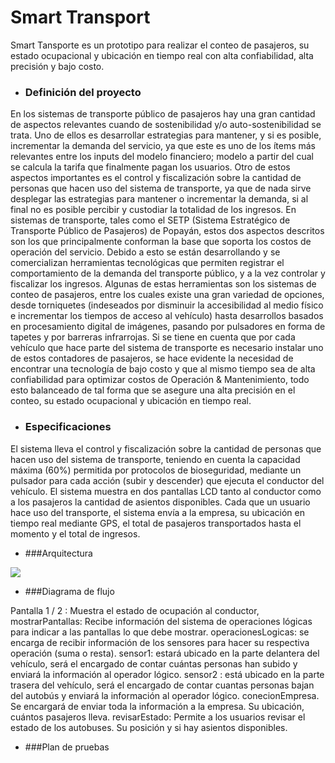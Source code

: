 # Smart Transport

Smart Tansporte es un prototipo para realizar el conteo de pasajeros,  su estado ocupacional y ubicación en tiempo real con alta confiabilidad, alta precisión y bajo costo.

* ### Definición del proyecto

En los sistemas de transporte público de pasajeros hay una gran cantidad de aspectos relevantes cuando de sostenibilidad y/o auto-sostenibilidad se trata. Uno de ellos es desarrollar estrategias para mantener, y si es posible, incrementar la demanda del servicio, ya que este es uno de los ítems más relevantes entre los inputs del modelo financiero; modelo a partir del cual se calcula la tarifa que finalmente pagan los usuarios. Otro de estos aspectos importantes es el control y fiscalización sobre la cantidad de personas que hacen uso del sistema de transporte, ya que de nada sirve desplegar las estrategias para mantener o incrementar la demanda, si al final no es posible percibir y custodiar la totalidad de los ingresos. En sistemas de transporte, tales como el SETP (Sistema Estratégico de Transporte Público de Pasajeros) de Popayán, estos dos aspectos descritos son los que principalmente conforman la base que soporta los costos de operación del servicio.
Debido a esto se están desarrollando y se comercializan herramientas tecnológicas que permiten registrar el comportamiento de la demanda del transporte público, y a la vez controlar y fiscalizar los ingresos. Algunas de estas herramientas son los sistemas de conteo de pasajeros, entre los cuales existe una gran variedad de opciones, desde torniquetes (indeseados por disminuir la accesibilidad al medio físico e incrementar los tiempos de acceso al vehículo) hasta desarrollos basados en procesamiento digital de imágenes, pasando por pulsadores en forma de tapetes y por barreras infrarrojas.
Si se tiene en cuenta que por cada vehículo que hace parte del sistema de transporte es necesario instalar uno de estos contadores de pasajeros, se hace evidente la necesidad de encontrar una tecnología de bajo costo y que al mismo tiempo sea de alta confiabilidad para optimizar costos de Operación & Mantenimiento, todo esto balanceado de tal forma que se asegure una alta precisión en el conteo, su estado ocupacional y ubicación en tiempo real.

* ### Especificaciones

El sistema  lleva el control y fiscalización sobre la cantidad de personas que hacen uso del sistema de transporte, teniendo en cuenta la capacidad máxima (60%) permitida por protocolos de bioseguridad, mediante un pulsador para cada acción (subir y descender) que ejecuta el conductor del vehículo.
El sistema muestra en dos pantallas LCD tanto al conductor como a los pasajeros la cantidad de asientos disponibles.
Cada que un usuario hace uso del transporte, el sistema envía a la empresa, su ubicación en tiempo real mediante GPS, el total de pasajeros transportados hasta el momento y el total de ingresos.

* ###Arquitectura

![](https://i.imgur.com/waM1OoS.jpg)


* ###Diagrama de flujo

Pantalla 1  / 2 : Muestra el estado de ocupación al conductor, 
mostrarPantallas: Recibe información del sistema de operaciones lógicas para indicar a las pantallas lo que debe mostrar.
operacionesLogicas: se encarga de recibir información de los sensores para hacer su respectiva operación (suma o resta).
sensor1: estará ubicado en la parte delantera del vehículo, será el encargado de contar cuántas personas han subido y enviará la información al operador lógico.
sensor2 : está ubicado en la parte trasera del vehículo, será el encargado de contar cuantas personas bajan del autobús y enviará la información al operador lógico.
conecionEmpresa. Se encargará de enviar toda la información a la empresa. Su ubicación, cuántos pasajeros lleva.
revisarEstado: Permite a los usuarios revisar el estado de los autobuses.  Su posición y si hay asientos disponibles.

* ###Plan de pruebas

